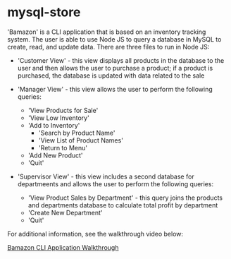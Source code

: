 # mysql-store

'Bamazon' is a CLI application that is based on an inventory tracking system. The user is able to use Node JS to query a database in MySQL to create, read, and update data. There are three files to run in Node JS:

* 'Customer View' - this view displays all products in the database to the user and then allows the user to purchase a product; if a product is purchased, the database is updated with data related to the sale

* 'Manager View' - this view allows the user to perform the following queries:
  * 'View Products for Sale'
  * 'View Low Inventory'
  * 'Add to Inventory' 
    * 'Search by Product Name'
    * 'View List of Product Names'
    * 'Return to Menu'
  * 'Add New Product'
  * 'Quit'
  
* 'Supervisor View' - this view includes a second database for departmeents and allows the user to perform the following queries:
  * 'View Product Sales by Department' - this query joins the products and departments database to calculate total profit by department
  * 'Create New Department'
  * 'Quit'
  
For additional information, see the walkthrough video below:

[Bamazon CLI Application Walkthrough](https://youtu.be/wyWk5owXDZk "Walkthrough")
